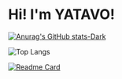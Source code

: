 <html lang="en">
<head>
    <meta charset="UTF-8">
    <meta name="viewport" content="width=device-width, initial-scale=1.0">
    <link rel="stylesheet" href="styles.css">
</head>
<body>
<h1>Hi! I'm YATAVO!</h1>

[![Anurag's GitHub stats-Dark](https://github-readme-stats.vercel.app/api?username=YATAVO&show_icons=true&theme=dark#gh-dark-mode-only)](https://github.com/anuraghazra/github-readme-stats#gh-dark-mode-only)

![Top Langs](https://github-readme-stats.vercel.app/api/top-langs/?username=YATAVO&layout=compact&theme=dark)

[![Readme Card](https://github-readme-stats.vercel.app/api/pin/?username=YATAVO&repo=Glowing-cards-in-html-css&theme=dark)](https://github.com/YATAVO/Glowing-cards-in-html-css)







</body>
</html>
